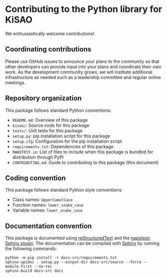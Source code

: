 # Contributing to the Python library for KiSAO

We enthusiastically welcome contributions!

## Coordinating contributions

Please use GitHub issues to announce your plans to the community so that other developers can provide input into your plans and coordinate their own work. As the development community grows, we will institute additional infrastructure as needed such as a leadership committee and regular online meetings.

## Repository organization

This package follows standard Python conventions:

* `README.md`: Overview of this package
* `kisao/`: Source code for this package
* `tests/`: Unit tests for this package
* `setup.py`: pip installation script for this package
* `setup.cfg`: Configuration for the pip installation script
* `requirements.txt`: Dependencies of this package
* `MANIFEST.in`: List of files to include when this package is bundled for distribution through PyPI
* `CONTRIBUTING.md`: Guide to contributing to this package (this document)

## Coding convention

This package follows standard Python style conventions:

* Class names: `UpperCamelCase`
* Function names: `lower_snake_case`
* Variable names: `lower_snake_case`

## Documentation convention

This package is documented using [reStructuredText](https://www.sphinx-doc.org/en/master/usage/restructuredtext/index.html) and the [napoleon Sphinx plugin](https://www.sphinx-doc.org/en/master/usage/extensions/napoleon.html). The documentation can be compiled with [Sphinx](https://www.sphinx-doc.org/) by running the following commands:

```
python -m pip install -r docs-src/requirements.txt
sphinx-apidoc . setup.py --output-dir docs-src/source --force --module-first --no-toc
sphinx-build docs-src docs
```
